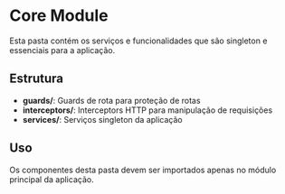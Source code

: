 # Core Module

Esta pasta contém os serviços e funcionalidades que são singleton e essenciais para a aplicação.

## Estrutura

- **guards/**: Guards de rota para proteção de rotas
- **interceptors/**: Interceptors HTTP para manipulação de requisições
- **services/**: Serviços singleton da aplicação

## Uso

Os componentes desta pasta devem ser importados apenas no módulo principal da aplicação. 